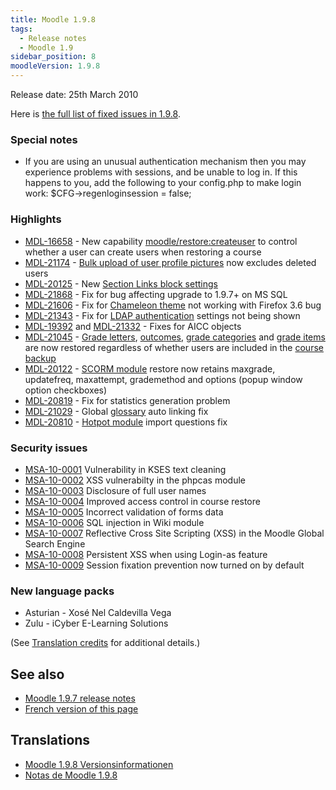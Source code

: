 ```yaml
---
title: Moodle 1.9.8
tags:
  - Release notes
  - Moodle 1.9
sidebar_position: 8
moodleVersion: 1.9.8
---
```

Release date: 25th March 2010

Here is [the full list of fixed issues in 1.9.8](http://tracker.moodle.org/browse/MDL/fixforversion/10400).

### Special notes

- If you are using an unusual authentication mechanism then you may experience problems with sessions, and be unable to log in.  If this happens to you, add the following to your config.php to make login work:
 $CFG->regenloginsession = false;

### Highlights

- [MDL-16658](https://tracker.moodle.org/browse/MDL-16658) - New capability [moodle/restore:createuser](https://docs.moodle.org/Capabilities/moodle/restore/createuser) to control whether a user can create users when restoring a course
- [MDL-21174](https://tracker.moodle.org/browse/MDL-21174) - [Bulk upload of user profile pictures](https://docs.moodle.org/en/Upload_user_pictures) now excludes deleted users
- [MDL-20125](https://tracker.moodle.org/browse/MDL-20125) - New [Section Links block settings](https://docs.moodle.org/en/Section_Links_block_settings)
- [MDL-21868](https://tracker.moodle.org/browse/MDL-21868) - Fix for bug affecting upgrade to 1.9.7+ on MS SQL
- [MDL-21606](https://tracker.moodle.org/browse/MDL-21606) - Fix for [Chameleon theme](https://docs.moodle.org/dev/Chameleon_theme) not working with Firefox 3.6 bug
- [MDL-21343](https://tracker.moodle.org/browse/MDL-21343) - Fix for [LDAP authentication](https://docs.moodle.org/en/LDAP_authentication) settings not being shown
- [MDL-19392](https://tracker.moodle.org/browse/MDL-19392) and [MDL-21332](https://tracker.moodle.org/browse/MDL-21332) - Fixes for AICC objects
- [MDL-21045](https://tracker.moodle.org/browse/MDL-21045) - [Grade letters](https://docs.moodle.org/en/Grade_letters), [outcomes](https://docs.moodle.org/dev/Outcomes), [grade categories](https://docs.moodle.org/en/Grade_categories) and [grade items](https://docs.moodle.org/en/Grade_items) are now restored regardless of whether users are included in the [course backup](https://docs.moodle.org/en/Course_backup)
- [MDL-20122](https://tracker.moodle.org/browse/MDL-20122) - [SCORM module](https://docs.moodle.org/en/SCORM_module) restore now retains maxgrade, updatefreq, maxattempt, grademethod and options (popup window option checkboxes)
- [MDL-20819](https://tracker.moodle.org/browse/MDL-20819) - Fix for statistics generation problem
- [MDL-21029](https://tracker.moodle.org/browse/MDL-21029) - Global [glossary](https://docs.moodle.org/en/Glossary_module) auto linking fix
- [MDL-20810](https://tracker.moodle.org/browse/MDL-20810) - [Hotpot module](https://docs.moodle.org/en/Hotpot_module) import questions fix

### Security issues

- [MSA-10-0001](http://moodle.org/mod/forum/discuss.php?d=147093) Vulnerability in KSES text cleaning
- [MSA-10-0002](http://moodle.org/mod/forum/discuss.php?d=147095) XSS vulnerabilty in the phpcas module
- [MSA-10-0003](http://moodle.org/mod/forum/discuss.php?d=147096) Disclosure of full user names
- [MSA-10-0004](http://moodle.org/mod/forum/discuss.php?d=147097) Improved access control in course restore
- [MSA-10-0005](http://moodle.org/mod/forum/discuss.php?d=147099) Incorrect validation of forms data
- [MSA-10-0006](http://moodle.org/mod/forum/discuss.php?d=147102) SQL injection in Wiki module
- [MSA-10-0007](http://moodle.org/mod/forum/discuss.php?d=147103) Reflective Cross Site Scripting (XSS) in the Moodle Global Search Engine
- [MSA-10-0008](http://moodle.org/mod/forum/discuss.php?d=147106) Persistent XSS when using Login-as feature
- [MSA-10-0009](http://moodle.org/mod/forum/discuss.php?d=147107) Session fixation prevention now turned on by default

### New language packs

- Asturian - Xosé Nel Caldevilla Vega
- Zulu - iCyber E-Learning Solutions

(See [Translation credits](https://docs.moodle.org/en/Translation_credits) for additional details.)

## See also

- [Moodle 1.9.7 release notes](/general/releases/1.9/1.9.7)
- [French version of this page](https://docs.moodle.org/19/fr/Notes_de_mise_à_jour_de_Moodle_1.9.8)

## Translations

- [Moodle 1.9.8 Versionsinformationen](https://docs.moodle.org/de/Moodle_1.9.8_Versionsinformationen)
- [Notas de Moodle 1.9.8](https://docs.moodle.org/es/Notas_de_Moodle_1.9.8)

